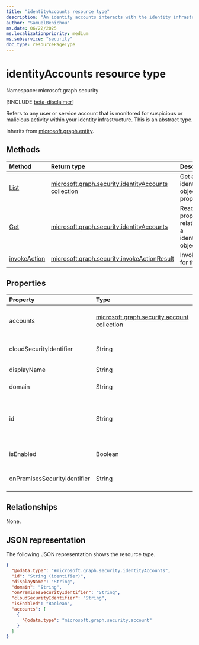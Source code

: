 ```yaml
---
title: "identityAccounts resource type"
description: "An identity accounts interacts with the identity infrastructure"
author: "SamuelBenichou"
ms.date: 06/22/2025
ms.localizationpriority: medium
ms.subservice: "security"
doc_type: resourcePageType
---
```


# identityAccounts resource type

Namespace: microsoft.graph.security

[!INCLUDE [beta-disclaimer](../../includes/beta-disclaimer.md)]

Refers to any user or service account that is monitored for suspicious or malicious activity within your identity infrastructure.
This is an abstract type.

Inherits from [microsoft.graph.entity](../resources/entity.md).

## Methods
|Method|Return type| Description                                                         |
|:---|:---|:--------------------------------------------------------------------|
|[List](../api/security-identitycontainer-list-identityaccounts.md)|[microsoft.graph.security.identityAccounts](../resources/security-identityaccounts.md) collection| Get a list of the identityAccounts objects and their properties.    |
|[Get](../api/security-identityaccounts-get.md)|[microsoft.graph.security.identityAccounts](../resources/security-identityaccounts.md)| Read the properties and relationships of a identityAccounts object. |
|[invokeAction](../api/security-identityaccounts-invokeaction.md)|[microsoft.graph.security.invokeActionResult](../resources/security-invokeactionresult.md)| Invoke an action for the account                                    |

## Properties
|Property|Type|Description|
|:---|:---|:---|
|accounts|[microsoft.graph.security.account](../resources/security-account.md) collection|Collection of accounts of the identity in different identity providers|
|cloudSecurityIdentifier|String|The cloud security identifier of the identityAccount|
|displayName|String|The display name of the identityAccount|
|domain|String|The domain name of the identityAccount|
|id|String|Unique identifier to represent the identityAccounts Inherited from [microsoft.graph.entity](../resources/entity.md). Inherits from [entity](../resources/entity.md)|
|isEnabled|Boolean|Boolean indicating if the identityAccounts is enabled|
|onPremisesSecurityIdentifier|String|The on-premises security identifier of the identityAccount|

## Relationships
None.

## JSON representation
The following JSON representation shows the resource type.
<!-- {
  "blockType": "resource",
  "keyProperty": "id",
  "@odata.type": "microsoft.graph.security.identityAccounts",
  "baseType": "microsoft.graph.entity",
  "openType": false
}
-->
``` json
{
  "@odata.type": "#microsoft.graph.security.identityAccounts",
  "id": "String (identifier)",
  "displayName": "String",
  "domain": "String",
  "onPremisesSecurityIdentifier": "String",
  "cloudSecurityIdentifier": "String",
  "isEnabled": "Boolean",
  "accounts": [
    {
      "@odata.type": "microsoft.graph.security.account"
    }
  ]
}
```
